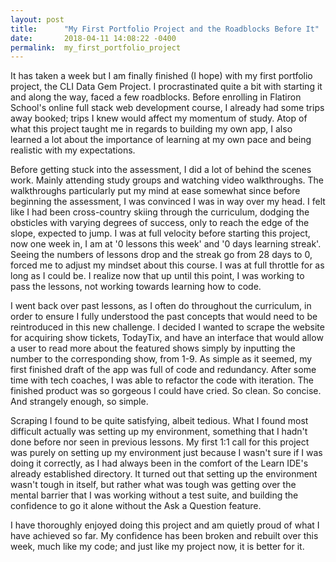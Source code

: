 ```yaml
---
layout: post
title:      "My First Portfolio Project and the Roadblocks Before It"
date:       2018-04-11 14:08:22 -0400
permalink:  my_first_portfolio_project
---
```


It has taken a week but I am finally finished (I hope) with my first portfolio project, the CLI Data Gem Project. I procrastinated quite a bit with starting it and along the way, faced a few roadblocks. Before enrolling in Flatiron School's online full stack web development course, I already had some trips away booked; trips I knew would affect my momentum of study. Atop of what this project taught me in regards to building my own app, I also learned a lot about the importance of learning at my own pace and being realistic with my expectations. 

Before getting stuck into the assessment, I did a lot of behind the scenes work. Mainly attending study groups and watching video walkthroughs. The walkthroughs particularly put my mind at ease somewhat since before beginning the assessment, I was convinced I was in way over my head. I felt like I had been cross-country skiing through the curriculum, dodging the obsticles with varying degrees of success, only to reach the edge of the slope, expected to jump. I was at full velocity before starting this project, now one week in, I am at '0 lessons this week' and '0 days learning streak'. Seeing the numbers of lessons drop and the streak go from 28 days to 0, forced me to adjust my mindset about this course. I was at full throttle for as long as I could be. I realize now that up until this point, I was working to pass the lessons, not working towards learning how to code.

I went back over past lessons, as I often do throughout the curriculum, in order to ensure I fully understood the past concepts that would need to be reintroduced in this new challenge. I decided I wanted to scrape the website for acquiring show tickets, TodayTix, and have an interface that would allow a user to read more about the featured shows simply by inputting the number to the corresponding show, from 1-9. As simple as it seemed, my first finished draft of the app was full of code and redundancy. After some time with tech coaches, I was able to refactor the code with iteration. The finished product was so gorgeous I could have cried. So clean. So concise. And strangely enough, so simple.

Scraping I found to be quite satisfying, albeit tedious. What I found most difficult actually was setting up my environment, something that I hadn't done before nor seen in previous lessons. My first 1:1 call for this project was purely on setting up my environment just because I wasn't sure if I was doing it correctly, as I had always been in the comfort of the Learn IDE's already established directory. It turned out that setting up the environment wasn't tough in itself, but rather what was tough was getting over the mental barrier that I was working without a test suite, and building the confidence to go it alone without the Ask a Question feature. 

I have thoroughly enjoyed doing this project and am quietly proud of what I have achieved so far. My confidence has been broken and rebuilt over this week, much like my code; and just like my project now, it is better for it.




